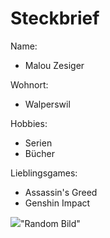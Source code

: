 # Steckbrief

Name:
- Malou Zesiger

Wohnort:
- Walperswil

Hobbies:
- Serien
- Bücher

Lieblingsgames:
- Assassin's Greed
- Genshin Impact

![](./Pictures/20210603-DSC08334.jpg)"Random Bild"